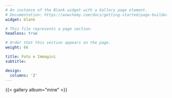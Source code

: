 ```yaml
---
# An instance of the Blank widget with a Gallery page element.
# Documentation: https://wowchemy.com/docs/getting-started/page-builder/
widget: blank

# This file represents a page section.
headless: true

# Order that this section appears on the page.
weight: 66

title: Foto e Immagini
subtitle:

design:
  columns: '2'
---
```


{{< gallery album="mine" >}}
